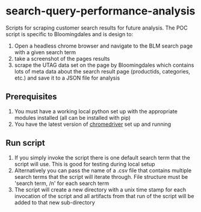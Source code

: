 # search-query-performance-analysis
Scripts for scraping customer search results for future analysis.  The POC script is specific to Bloomingdales and is design to:
1. Open a headless chrome browser and navigate to the BLM search page with a given search term
2. take a screenshot of the pages results
3. scrape the UTAG data set on the page by Bloomingdales which contains lots of meta data about the search result page (productids, categories, etc.) and save it to a JSON file for analysis
## Prerequisites
1. You must have a working local python set up with the appropriate modules installed (all can be installed with pip)
2. You have the latest version of [chromedriver](https://chromedriver.chromium.org/) set up and running
## Run script 
1. If you simply invoke the script there is one default search term that the script will use.  This is good for testing during local setup
2. Alternatively you can pass the name of a .csv file that contains multiple search terms that the script will iterate through.  File structure must be 'search term, /n' for each search term
3. The script will create a new directory with a unix time stamp for each invocation of the script and all artifacts from that run of the script will be added to that new sub-directory
